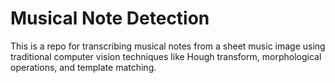 # Musical Note Detection
This is a repo for transcribing musical notes from a sheet music image using traditional computer vision techniques like Hough transform, morphological operations, and template matching.
